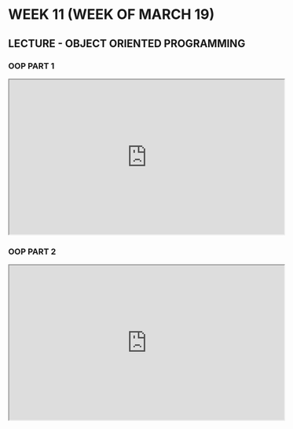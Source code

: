 # WEEK 11 (WEEK OF MARCH 19)
## LECTURE - OBJECT ORIENTED PROGRAMMING
### OOP PART 1
<div class="video-container-16by9"><iframe width="560" height="315" src="https://www.youtube.com/embed/hdVYcOgNKfc"></iframe></div>

### OOP PART 2
<div class="video-container-16by9"><iframe width="560" height="315" src="https://youtube.com/embed/jzP2sw3I1nc"></iframe></div>

<!-- ## ACTIVITIES
### RESEARCH
- Determine if your chosen programming language is OOP capable. To what extent does it support OOP? Fully, or partially? Does it support any other paradigms? 
- Find a style guide for your chosen programming language. Who is the style guide for? Is there an overarching purpose to the style guide? Is the style guide easy to read and understand? 

### REFLECT
- Consider your own programming practice: What do you think you do well, and where do you think you could improve? If you have access to prior code-based assignments examine them carefully to assess strengths and weaknesses.
- Consider your documentation practices: What have you done well? What could be improved? If you have access to prior assignments examine your documentation approach and consider what works and what doesn't.

### COMMUNITY CODE
Identify the community site that you think will be the most valuable for you to regularly engage with throughout the semester. Make a user profile and introduce yourself in a 'new members' (or similar) forum. Do the following:
- Read through some recent threads.
- Make a list of topics that you are interested in.
- Bookmark / favourite / star any threads you want to continue to follow.

## ACTIVITIES
### RESEARCH
- In continuation from last week, what other languages that you know (or might be learning) are OOP capable? Compare and contrast last week's language with your choice this week. 

- Determine if your chosen programming language is OOP capable. To what extent does it support OOP? Fully, or partially? Does it support any other paradigms? 

### REFLECT
- Consider your use of GitHub in previous classes, or outside of school. What do you feel you understand well? What do you feel completely in the dark about? How are you going to improve your understanding?

### COMMUNITY CODE
This week should be about getting into the code base of your chosen community and even about writing some simple code. In particular, you should think about writing code to help you better understand what your community's code base does:
- If there are tutorials available, try one out. Make sure you *experiment* with the code and *discuss* this experimentation in your documentation. 
- If you feel comfortable with your programming language or chosen framework already then you could choose a piece of the code base to experiment with. This should include cloning the code base locally and examining it in your IDE of choice.
- If your community has an issue tracker (e.g. GitHub Issues) then take a look through to see if you can find a good issue (ideally one tagged as '"good first issue" or similar) that you can experiment with. -->